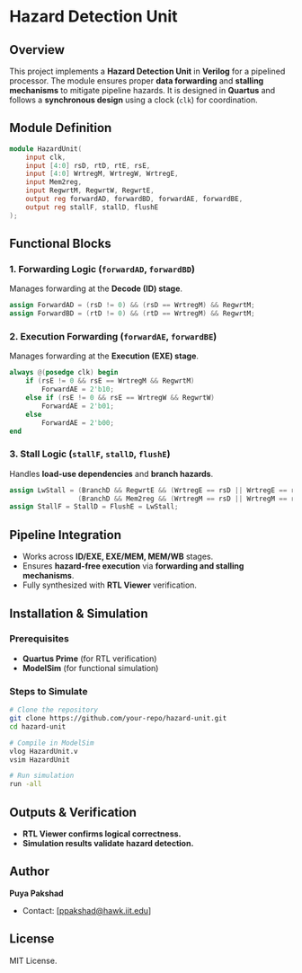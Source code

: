# Hazard Detection Unit

## Overview
This project implements a **Hazard Detection Unit** in **Verilog** for a pipelined processor. The module ensures proper **data forwarding** and **stalling mechanisms** to mitigate pipeline hazards. It is designed in **Quartus** and follows a **synchronous design** using a clock (`clk`) for coordination.

## Module Definition
```verilog
module HazardUnit(
    input clk,
    input [4:0] rsD, rtD, rtE, rsE,
    input [4:0] WrtregM, WrtregW, WrtregE,
    input Mem2reg,
    input RegwrtM, RegwrtW, RegwrtE,
    output reg forwardAD, forwardBD, forwardAE, forwardBE,
    output reg stallF, stallD, flushE
);
```

## Functional Blocks
### **1. Forwarding Logic (`forwardAD`, `forwardBD`)**
Manages forwarding at the **Decode (ID) stage**.
```verilog
assign ForwardAD = (rsD != 0) && (rsD == WrtregM) && RegwrtM;
assign ForwardBD = (rtD != 0) && (rtD == WrtregM) && RegwrtM;
```

### **2. Execution Forwarding (`forwardAE`, `forwardBE`)**
Manages forwarding at the **Execution (EXE) stage**.
```verilog
always @(posedge clk) begin
    if (rsE != 0 && rsE == WrtregM && RegwrtM)
        ForwardAE = 2'b10;
    else if (rsE != 0 && rsE == WrtregW && RegwrtW)
        ForwardAE = 2'b01;
    else
        ForwardAE = 2'b00;
end
```

### **3. Stall Logic (`stallF`, `stallD`, `flushE`)**
Handles **load-use dependencies** and **branch hazards**.
```verilog
assign LwStall = (BranchD && RegwrtE && (WrtregE == rsD || WrtregE == rtD)) ||
                 (BranchD && Mem2reg && (WrtregM == rsD || WrtregM == rtD));
assign StallF = StallD = FlushE = LwStall;
```

## Pipeline Integration
- Works across **ID/EXE, EXE/MEM, MEM/WB** stages.
- Ensures **hazard-free execution** via **forwarding and stalling mechanisms**.
- Fully synthesized with **RTL Viewer** verification.

## Installation & Simulation
### **Prerequisites**
- **Quartus Prime** (for RTL verification)
- **ModelSim** (for functional simulation)

### **Steps to Simulate**
```sh
# Clone the repository
git clone https://github.com/your-repo/hazard-unit.git
cd hazard-unit

# Compile in ModelSim
vlog HazardUnit.v
vsim HazardUnit

# Run simulation
run -all
```

## Outputs & Verification
- **RTL Viewer confirms logical correctness.**
- **Simulation results validate hazard detection.**

## Author
**Puya Pakshad**  
- Contact: [ppakshad@hawk.iit.edu]

## License
MIT License.
